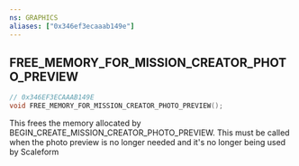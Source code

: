 ```yaml
---
ns: GRAPHICS
aliases: ["0x346ef3ecaaab149e"]
---
```

## FREE_MEMORY_FOR_MISSION_CREATOR_PHOTO_PREVIEW

```c
// 0x346EF3ECAAAB149E
void FREE_MEMORY_FOR_MISSION_CREATOR_PHOTO_PREVIEW();
```

This frees the memory allocated by BEGIN_CREATE_MISSION_CREATOR_PHOTO_PREVIEW. This must be called when the photo preview is no longer needed and it's no longer being used by Scaleform

